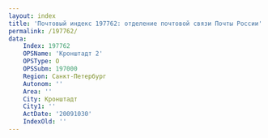 ```yaml
---
layout: index
title: 'Почтовый индекс 197762: отделение почтовой связи Почты России'
permalink: /197762/
data:
    Index: 197762
    OPSName: 'Кронштадт 2'
    OPSType: О
    OPSSubm: 197000
    Region: Санкт-Петербург
    Autonom: ''
    Area: ''
    City: Кронштадт
    City1: ''
    ActDate: '20091030'
    IndexOld: ''
---
```

